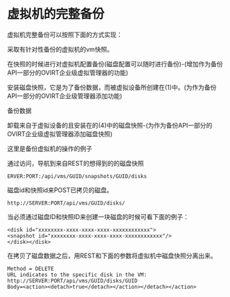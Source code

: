 # 虚拟机的完整备份

虚拟机完整备份可以按照下面的方式实现：

采取有针对性备份的虚拟机的vm快照。

在快照的时候进行对虚拟机配置备份(磁盘配置可以随时进行备份)-(增加作为备份API一部分的OVIRT企业级虚拟管理器的功能)

安装磁盘快照，它是为了备份数据，而被虚拟设备所创建在(1)中。(为作为备份API一部分的OVIRT企业级管理器添加功能)

备份数据

卸载来自于虚拟设备的且安装在的(4)中的磁盘快照-(为作为备份API一部分的OVIRT企业级虚拟管理器添加磁盘快照)

这里是备份虚拟机的操作的例子

通过访问，导航到来自REST的想得到的的磁盘快照

                        
    ERVER:PORT:/api/vms/GUID/snapshots/GUID/disks
                        
                    

磁盘id和快照id来POST已拷贝的磁盘。

                                            
    http://SERVER:PORT/api/vms/GUID/disks/
                                            
                                    

当必须通过磁盘ID和快照ID来创建一块磁盘的时候可看下面的例子：

        
                        
    <disk id="xxxxxxxx-xxxx-xxxx-xxxx-xxxxxxxxxxxx">
    <snapshot id="xxxxxxxx-xxxx-xxxx-xxxx-xxxxxxxxxxxx"/>
    </disk></disk>                  
                        
                    

在拷贝了磁盘数据之后，用REST和下面的参数将虚拟机中磁盘快照分离出来。

                                            
    Method = DELETE
    URL indicates to the specific disk in the VM:
    http://SERVER:PORT/api/vms/GUID/disks/GUID
    Body=<action><detach>true</detach></action></detach></action>
                            
                                    

